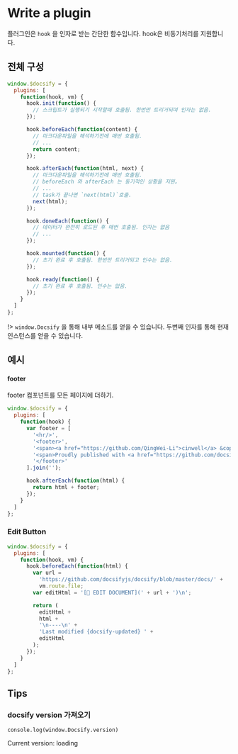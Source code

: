 # Write a plugin

플러그인은 `hook` 을 인자로 받는 간단한 함수입니다. hook은 비동기처리를 지원합니다.

## 전체 구성

```js
window.$docsify = {
  plugins: [
    function(hook, vm) {
      hook.init(function() {
        // 스크립트가 실행되기 시작할때 호출됨. 한번만 트리거되며 인자는 없음.
      });

      hook.beforeEach(function(content) {
        // 마크다운파일을 해석하기전에 매번 호출됨.
        // ...
        return content;
      });

      hook.afterEach(function(html, next) {
        // 마크다운파일을 해석하기전에 매번 호출됨.
        // beforeEach 와 afterEach 는 동기적인 상황을 지원。
        // ...
        // task가 끝나면 `next(html)`호출.
        next(html);
      });

      hook.doneEach(function() {
        // 데이터가 완전히 로드된 후 매번 호출됨. 인자는 없음
        // ...
      });

      hook.mounted(function() {
        // 초기 완료 후 호출됨. 한번만 트리거되고 인수는 없음.
      });

      hook.ready(function() {
        // 초기 완료 후 호출됨. 인수는 없음.
      });
    }
  ]
};
```

!>  `window.Docsify` 을 통해 내부 메소드를 얻을 수 있습니다. 두번째 인자를 통해 현재 인스턴스를 얻을 수 있습니다.

## 예시

#### footer

footer 컴포넌트를 모든 페이지에 더하기.

```js
window.$docsify = {
  plugins: [
    function(hook) {
      var footer = [
        '<hr/>',
        '<footer>',
        '<span><a href="https://github.com/QingWei-Li">cinwell</a> &copy;2017.</span>',
        '<span>Proudly published with <a href="https://github.com/docsifyjs/docsify" target="_blank">docsify</a>.</span>',
        '</footer>'
      ].join('');

      hook.afterEach(function(html) {
        return html + footer;
      });
    }
  ]
};
```

### Edit Button

```js
window.$docsify = {
  plugins: [
    function(hook, vm) {
      hook.beforeEach(function(html) {
        var url =
          'https://github.com/docsifyjs/docsify/blob/master/docs/' +
          vm.route.file;
        var editHtml = '[📝 EDIT DOCUMENT](' + url + ')\n';

        return (
          editHtml +
          html +
          '\n----\n' +
          'Last modified {docsify-updated} ' +
          editHtml
        );
      });
    }
  ]
};
```

## Tips

### docsify version 가져오기

```
console.log(window.Docsify.version)
```

Current version: <span id='tip-version'>loading</span>

<script>
document.getElementById('tip-version').innerText = Docsify.version
</script>
